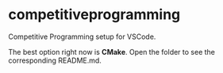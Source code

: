 # competitiveprogramming
Competitive Programming setup for VSCode.

The best option right now is **CMake**. Open the folder to see the corresponding README.md.
